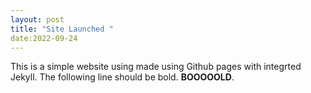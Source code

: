 ```yaml
---
layout: post
title: "Site Launched "
date:2022-09-24
---
```

This is a simple website using made using Github pages with integrted Jekyll. The following line should be bold.
**BOOOOOLD**.
